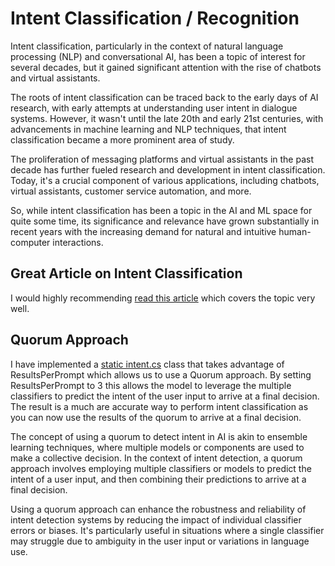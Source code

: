 # Intent Classification / Recognition
Intent classification, particularly in the context of natural language processing (NLP) and conversational AI, has been a topic of interest for several decades, but it gained significant attention with the rise of chatbots and virtual assistants.

The roots of intent classification can be traced back to the early days of AI research, with early attempts at understanding user intent in dialogue systems. However, it wasn't until the late 20th and early 21st centuries, with advancements in machine learning and NLP techniques, that intent classification became a more prominent area of study.

The proliferation of messaging platforms and virtual assistants in the past decade has further fueled research and development in intent classification. Today, it's a crucial component of various applications, including chatbots, virtual assistants, customer service automation, and more.

So, while intent classification has been a topic in the AI and ML space for quite some time, its significance and relevance have grown substantially in recent years with the increasing demand for natural and intuitive human-computer interactions.

## Great Article on Intent Classification
I would highly recommending [read this article](https://medium.com/aimonks/intent-classification-generative-ai-based-application-architecture-3-79d2927537b4) which covers the topic very well.

## Quorum Approach
I have implemented a [static intent.cs](./api-ai-rag-intent/Util/Intent.cs) class that takes advantage of ResultsPerPrompt which allows us to use a Quorum approach.  By setting ResultsPerPrompt to 3 this allows the model to leverage the multiple classifiers to predict the intent of the user input to arrive at a final decision.  The result is a much are accurate way to perform intent classification as you can now use the results of the quorum to arrive at a final decision.

The concept of using a quorum to detect intent in AI is akin to ensemble learning techniques, where multiple models or components are used to make a collective decision. In the context of intent detection, a quorum approach involves employing multiple classifiers or models to predict the intent of a user input, and then combining their predictions to arrive at a final decision.

Using a quorum approach can enhance the robustness and reliability of intent detection systems by reducing the impact of individual classifier errors or biases. It's particularly useful in situations where a single classifier may struggle due to ambiguity in the user input or variations in language use.

